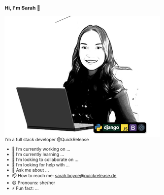 ### Hi, I'm Sarah 👋

<img src="sarah-developer.PNG" align="right" alt="Illustration of Sarah">

I'm a full stack developer @QuickRelease 

- 🔭 I’m currently working on ...
- 🌱 I’m currently learning ...
- 👯 I’m looking to collaborate on ...
- 🤔 I’m looking for help with ...
- 💬 Ask me about ...
- 📫 How to reach me: sarah.boyce@quickrelease.de
- 😄 Pronouns: she/her
- ⚡ Fun fact: ...

